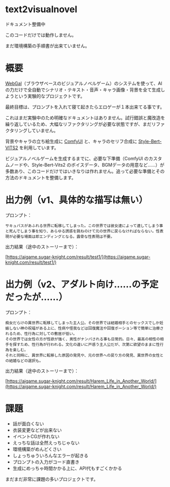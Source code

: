 # text2visualnovel

ドキュメント整備中

このコードだけでは動作しません。

まだ環境構築の手順書が出来ていません。

# 概要

[WebGal](https://openwebgal.com/ja/)（ブラウザベースのビジュアルノベルゲーム）のシステムを使って、AI の力だけで全自動でシナリオ・テキスト・音声・キャラ画像・背景を全て生成しようという実験的なプロジェクトです。

最終目標は、プロンプトを入れて寝て起きたらエロゲーが１本出来てる事です。

これはまだ実験中のため明確なドキュメントはありません。試行錯誤と魔改造を繰り返しているため、大幅なリファクタリングが必要な状態ですが、まだリファクタリングしていません。

背景やキャラの立ち絵生成に [ComfyUI](https://github.com/comfyanonymous/ComfyUI) と、キャラのセリフ合成に [Style-Bert-VITS2](https://github.com/litagin02/Style-Bert-VITS2) を利用しています。

ビジュアルノベルゲームを生成するまでに、必要な下準備（ComfyUI のカスタムノードや、Style-Bert-Vits2 のボイスデータ、BGMデータの用意など……）が多数あり、このコードだけではいきなりは作れません。追って必要な準備とその方法のドキュメントを整備します。

# 出力例（v1、具体的な描写は無い）

プロンプト：

    サキュバスがあふれる世界に転移してしまった。この世界では彼女達によって達してしまう事と死んでしまう事を知り、あらゆる誘惑を跳ねのけて元の世界に戻らなければならない。性表現が必要な場面は即エンディングとなる。露骨な性表現は不要。

出力結果（途中のストーリーまで）：

[https://aigame.sugar-knight.com/result/test1/](https://aigame.sugar-knight.com/result/test1/)

# 出力例（v2、アダルト向け……の予定だったが……）

プロンプト：

    痴女だらけの異世界に転移してしまった主人公。その世界では結婚相手とのセックスでしか妊娠しない神の祝福がある上に、性病や怪我などは回復魔法や回復ポーション等で簡単に治療されるため、性行為に対しての敷居が低い。
    その世界では女性の方が性欲が強く、男性がナンパされる事も日常的。日々、最高の相性の相手を探すため、性行為が行われる。文化の違いに戸惑う主人公だが、次第に欲望のままに性行為を楽しむ。
    それと同時に、異世界に転移した原因の発見や、元の世界への戻り方の発見、異世界の女性との結婚などの選択も。

出力結果（途中のストーリーまで）：

[https://aigame.sugar-knight.com/result/Harem_Life_in_Another_World/](https://aigame.sugar-knight.com/result/Harem_Life_in_Another_World/)

# 課題

- 話が面白くない
- 衣装変更などが出来ない
- イベントCGが作れない
- えっちな話は全然えっちじゃない
- 環境構築がめんどくさい
- しょっちゅういろんなエラーが起きる
- プロンプトの入力がコード直書き
- 生成にめっちゃ時間かかる上に、API代もすごくかかる

まだまだ非常に課題の多いプロジェクトです。

